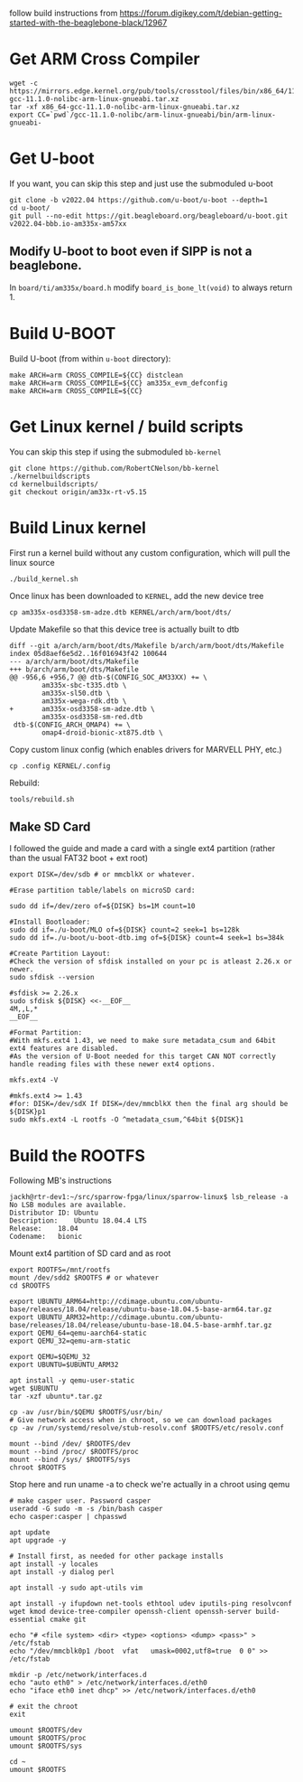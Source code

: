 follow build instructions from https://forum.digikey.com/t/debian-getting-started-with-the-beaglebone-black/12967

# Get ARM Cross Compiler

```
wget -c https://mirrors.edge.kernel.org/pub/tools/crosstool/files/bin/x86_64/11.1.0/x86_64-gcc-11.1.0-nolibc-arm-linux-gnueabi.tar.xz
tar -xf x86_64-gcc-11.1.0-nolibc-arm-linux-gnueabi.tar.xz
export CC=`pwd`/gcc-11.1.0-nolibc/arm-linux-gnueabi/bin/arm-linux-gnueabi-
```

# Get U-boot

If you want, you can skip this step and just use the submoduled u-boot

```
git clone -b v2022.04 https://github.com/u-boot/u-boot --depth=1
cd u-boot/
git pull --no-edit https://git.beagleboard.org/beagleboard/u-boot.git v2022.04-bbb.io-am335x-am57xx
```

## Modify U-boot to boot even if SIPP is not a beaglebone.

In `board/ti/am335x/board.h` modify `board_is_bone_lt(void)` to always return 1.

# Build U-BOOT

Build U-boot (from within `u-boot` directory):

```
make ARCH=arm CROSS_COMPILE=${CC} distclean
make ARCH=arm CROSS_COMPILE=${CC} am335x_evm_defconfig
make ARCH=arm CROSS_COMPILE=${CC}
```

# Get Linux kernel / build scripts

You can skip this step if using the submoduled `bb-kernel`

```
git clone https://github.com/RobertCNelson/bb-kernel ./kernelbuildscripts
cd kernelbuildscripts/
git checkout origin/am33x-rt-v5.15
```

# Build Linux kernel

First run a kernel build without any custom configuration, which will pull the linux source
```
./build_kernel.sh
```

Once linux has been downloaded to `KERNEL`, add the new device tree

```
cp am335x-osd3358-sm-adze.dtb KERNEL/arch/arm/boot/dts/
```

Update Makefile so that this device tree is actually built to dtb

```
diff --git a/arch/arm/boot/dts/Makefile b/arch/arm/boot/dts/Makefile
index 05d8aef6e5d2..16f016943f42 100644
--- a/arch/arm/boot/dts/Makefile
+++ b/arch/arm/boot/dts/Makefile
@@ -956,6 +956,7 @@ dtb-$(CONFIG_SOC_AM33XX) += \
        am335x-sbc-t335.dtb \
        am335x-sl50.dtb \
        am335x-wega-rdk.dtb \
+       am335x-osd3358-sm-adze.dtb \
        am335x-osd3358-sm-red.dtb
 dtb-$(CONFIG_ARCH_OMAP4) += \
        omap4-droid-bionic-xt875.dtb \
```

Copy custom linux config (which enables drivers for MARVELL PHY, etc.)

```
cp .config KERNEL/.config
```

Rebuild:

```
tools/rebuild.sh
```

## Make SD Card
I followed the guide and made a card with a single ext4 partition (rather than the usual FAT32 boot + ext root)

```
export DISK=/dev/sdb # or mmcblkX or whatever. 

#Erase partition table/labels on microSD card:

sudo dd if=/dev/zero of=${DISK} bs=1M count=10

#Install Bootloader:
sudo dd if=./u-boot/MLO of=${DISK} count=2 seek=1 bs=128k
sudo dd if=./u-boot/u-boot-dtb.img of=${DISK} count=4 seek=1 bs=384k

#Create Partition Layout:
#Check the version of sfdisk installed on your pc is atleast 2.26.x or newer.
sudo sfdisk --version

#sfdisk >= 2.26.x
sudo sfdisk ${DISK} <<-__EOF__
4M,,L,*
__EOF__

#Format Partition:
#With mkfs.ext4 1.43, we need to make sure metadata_csum and 64bit ext4 features are disabled.
#As the version of U-Boot needed for this target CAN NOT correctly handle reading files with these newer ext4 options.

mkfs.ext4 -V

#mkfs.ext4 >= 1.43
#for: DISK=/dev/sdX If DISK=/dev/mmcblkX then the final arg should be ${DISK}p1
sudo mkfs.ext4 -L rootfs -O ^metadata_csum,^64bit ${DISK}1
```

# Build the ROOTFS

Following MB's instructions

```
jackh@rtr-dev1:~/src/sparrow-fpga/linux/sparrow-linux$ lsb_release -a
No LSB modules are available.
Distributor ID:	Ubuntu
Description:	Ubuntu 18.04.4 LTS
Release:	18.04
Codename:	bionic
```

Mount ext4 partition of SD card and as root

```
export ROOTFS=/mnt/rootfs
mount /dev/sdd2 $ROOTFS # or whatever
cd $ROOTFS

export UBUNTU_ARM64=http://cdimage.ubuntu.com/ubuntu-base/releases/18.04/release/ubuntu-base-18.04.5-base-arm64.tar.gz
export UBUNTU_ARM32=http://cdimage.ubuntu.com/ubuntu-base/releases/18.04/release/ubuntu-base-18.04.5-base-armhf.tar.gz
export QEMU_64=qemu-aarch64-static
export QEMU_32=qemu-arm-static

export QEMU=$QEMU_32
export UBUNTU=$UBUNTU_ARM32
```

```
apt install -y qemu-user-static
wget $UBUNTU
tar -xzf ubuntu*.tar.gz

cp -av /usr/bin/$QEMU $ROOTFS/usr/bin/
# Give network access when in chroot, so we can download packages
cp -av /run/systemd/resolve/stub-resolv.conf $ROOTFS/etc/resolv.conf

mount --bind /dev/ $ROOTFS/dev
mount --bind /proc/ $ROOTFS/proc
mount --bind /sys/ $ROOTFS/sys
chroot $ROOTFS
```

Stop here and run uname -a to check we're actually in a chroot using qemu

```
# make casper user. Password casper
useradd -G sudo -m -s /bin/bash casper
echo casper:casper | chpasswd

apt update
apt upgrade -y

# Install first, as needed for other package installs
apt install -y locales
apt install -y dialog perl

apt install -y sudo apt-utils vim

apt install -y ifupdown net-tools ethtool udev iputils-ping resolvconf wget kmod device-tree-compiler openssh-client openssh-server build-essential cmake git

echo "# <file system> <dir> <type> <options> <dump> <pass>" > /etc/fstab
echo "/dev/mmcblk0p1 /boot  vfat   umask=0002,utf8=true  0 0" >> /etc/fstab

mkdir -p /etc/network/interfaces.d
echo "auto eth0" > /etc/network/interfaces.d/eth0
echo "iface eth0 inet dhcp" >> /etc/network/interfaces.d/eth0

# exit the chroot
exit

umount $ROOTFS/dev
umount $ROOTFS/proc
umount $ROOTFS/sys

cd ~
umount $ROOTFS
```
